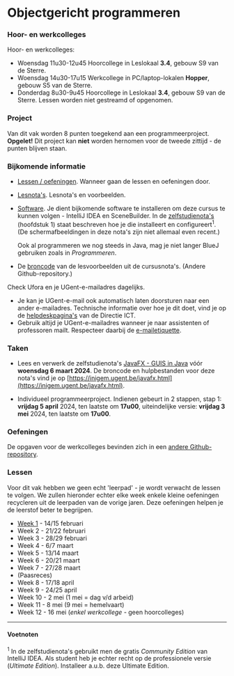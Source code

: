 # Objectgericht programmeren 

### Hoor- en werkcolleges

Hoor- en werkcolleges:
* Woensdag 11u30-12u45 Hoorcollege in Leslokaal **3.4**, gebouw S9 van de Sterre.
* Woensdag 14u30-17u15 Werkcollege in PC/laptop-lokalen **Hopper**, gebouw S5
  van de Sterre.
* Donderdag 8u30-9u45 Hoorcollege in Leslokaal **3.4**, gebouw S9 van de Sterre.
Lessen worden niet gestreamd of opgenomen.

### Project

Van dit vak worden 8 punten toegekend aan een programmeerproject.
**Opgelet!** Dit project kan **niet** worden hernomen voor de tweede zittijd - de punten blijven staan.

### Bijkomende informatie
* [Lessen / oefeningen](lessen.md). Wanneer gaan de lessen en oefeningen door.
* [Lesnota's](notas.md). Lesnota's en voorbeelden.
* [Software](software.md). Je dient bijkomende software te installeren om deze cursus
te kunnen volgen - IntelliJ IDEA en SceneBuilder. In de
  [zelfstudienota's](https://inigem.ugent.be/jvlfx/jvlfx.pdf) (hoofdstuk 1) staat beschreven hoe je
die installeert en configureert<sup>1</sup>. (De schermafbeeldingen in deze nota's zijn niet allemaal even recent.)
  
  Ook al programmeren we nog steeds in Java, mag je niet langer BlueJ gebruiken zoals in *Programmeren*.

* De [broncode](https://github.ugent.be/kcoolsae/Objprog) van de lesvoorbeelden uit de cursusnota's. (Andere Github-repository.)

Check Ufora en je UGent-e-mailadres dagelijks.
  * Je kan je UGent-e-mail ook automatisch laten doorsturen naar een ander e-mailadres. Technische informatie over hoe je dit
    doet, vind je op de [helpdeskpagina's](http://helpdesk.ugent.be/email/webmail.php#forward) van de Directie ICT.
  * Gebruik altijd je UGent-e-mailadres wanneer je naar assistenten of professoren mailt. Respecteer
    daarbij de [e-mailetiquette](http://www.ugent.be/student/nl/studeren/taaladvies/mail).

### Taken

* Lees en verwerk de zelfstudienota's [JavaFX - GUIS in Java](https://inigem.ugent.be/jvlfx/jvlfx.pdf) vóór **woensdag 6 maart 2024**.
  De broncode en hulpbestanden voor deze nota's vind je op [https://inigem.ugent.be/javafx.html](https://inigem.ugent.be/javafx.html).

* Individueel programmeerproject.  Indienen gebeurt in 2 stappen, 
  stap 1: **vrijdag 5 april** 2024, ten laatste om **17u00**, uiteindelijke versie: **vrijdag 3 mei** 2024, ten laatste om **17u00**.

### Oefeningen

De opgaven voor de werkcolleges bevinden zich in een [andere Github-repository](https://github.ugent.be/Prog2/Objprog-oefeningen-2023-2024).

### Lessen

Voor dit vak hebben we geen echt 'leerpad' - je wordt verwacht de lessen te volgen. We zullen hieronder echter elke week 
enkele kleine oefeningen recycleren uit de leerpaden van de
vorige jaren. Deze oefeningen helpen je de leerstof beter te begrijpen.

* [Week 1](week1/week1.md) - 14/15 februari 
* Week 2 - 21/22 februari
* Week 3 - 28/29 februari
* Week 4 - 6/7 maart
* Week 5 - 13/14 maart
* Week 6 - 20/21 maart
* Week 7 - 27/28 maart
* (Paasreces)
* Week 8 - 17/18 april
* Week 9 - 24/25 april
* Week 10 - 2 mei (1 mei = dag v/d arbeid)
* Week 11 - 8 mei (9 mei = hemelvaart)
* Week 12 - 16 mei (*enkel werkcollege* - geen hoorcolleges) 

---
#### Voetnoten

<sup>1</sup> In de zelfstudienota's gebruikt men de gratis *Community Edition* van IntelliJ IDEA. Als student
heb je echter recht op de professionele versie (*Ultimate Edition*). Installeer a.u.b. deze Ultimate Edition.
